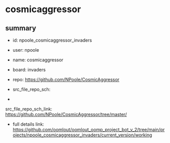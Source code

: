 # cosmicaggressor
 
## summary 
* id: npoole_cosmicaggressor_invaders
* user: npoole
* name: cosmicaggressor
* board: invaders
* repo: https://github.com/NPoole/CosmicAggressor



* src_file_repo_sch: 
*
 src_file_repo_sch_link: https://github.com/NPoole/CosmicAggressor/tree/master/
* full details link: https://github.com/oomlout/oomlout_oomp_project_bot_v_2/tree/main/projects/npoole_cosmicaggressor_invaders/current_version/working  






